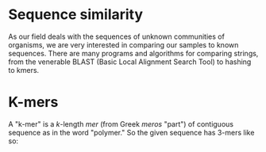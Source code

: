 # Sequence similarity

As our field deals with the sequences of unknown communities of organisms, we are very interested in comparing our samples to known sequences.  There are many programs and algorithms for comparing strings, from the venerable BLAST (Basic Local Alignment Search Tool) to hashing to kmers.  

# K-mers

A "k-mer" is a *k*-length *mer* (from Greek *meros* "part") of contiguous sequence as in the word "polymer."  So the given sequence has 3-mers like so:

```
